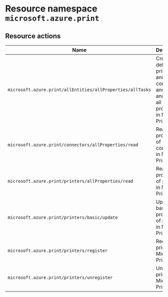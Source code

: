 # Resource namespace `microsoft.azure.print`
## Resource actions
|Name|Description|Privileged|
|-|-|-|
|`microsoft.azure.print/allEntities/allProperties/allTasks`|Create and delete printers and connectors, and read and update all properties in Microsoft Print|False|
|`microsoft.azure.print/connectors/allProperties/read`|Read all properties of connectors in Microsoft Print|False|
|`microsoft.azure.print/printers/allProperties/read`|Read all properties of printers in Microsoft Print|False|
|`microsoft.azure.print/printers/basic/update`|Update basic properties of printers in Microsoft Print|False|
|`microsoft.azure.print/printers/register`|Register printers in Microsoft Print|False|
|`microsoft.azure.print/printers/unregister`|Unregister printers in Microsoft Print|False|
